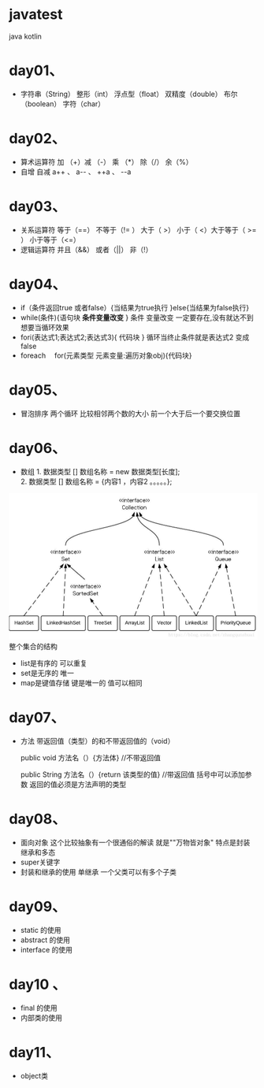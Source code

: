 # javatest
java kotlin  

# day01、

  - 字符串（String） 整形（int） 浮点型（float） 双精度（double） 布尔（boolean） 字符（char）

# day02、
 
  - 算术运算符   加 （+）减 （-） 乘 （*） 除（/） 余（%）
  - 自增 自减   a++ 、 a-- 、  ++a 、 --a
  
# day03、

  - 关系运算符  等于（==）   不等于（!= ） 大于（ >） 小于（ <）大于等于（ >= ） 小于等于（<=）
  - 逻辑运算符  并且（&&）  或者（||）  非（!）
  
# day04、
  - if（条件返回true 或者false）{当结果为true执行 }else{当结果为false执行}
  -  while(条件){语句块  **条件变量改变** }   条件 变量改变 一定要存在,没有就达不到想要当循环效果
  -  fori(表达式1;表达式2;表达式3){ 代码块 }  循环当终止条件就是表达式2 变成false 
  -  foreach 　for(元素类型 元素变量:遍历对象obj){代码块}

# day05、
  - 冒泡排序  两个循环 比较相邻两个数的大小  前一个大于后一个要交换位置
  
# day06、

  - 数组    1.  数据类型 [] 数组名称 = new 数据类型[长度];   
           2.   数据类型 [] 数组名称 = {内容1 ，内容2 。。。。。};


  ![](/20180612094225630.jpeg)整个集合的结构
  
  - list是有序的  可以重复 
  - set是无序的  唯一
  - map是键值存储 键是唯一的  值可以相同
 
# day07、
  - 方法 带返回值（类型）的和不带返回值的（void）   
  
 
    public void 方法名（）{方法体} //不带返回值
  
    public String 方法名（）{return 该类型的值} //带返回值  括号中可以添加参数 返回的值必须是方法声明的类型
    
    
# day08、
  - 面向对象 这个比较抽象有一个很通俗的解读 就是""万物皆对象"   特点是封装 继承和多态 
  - super关键字
  - 封装和继承的使用  单继承 一个父类可以有多个子类
  
  
# day09、
  - static 的使用
  - abstract 的使用  
  - interface 的使用
  
# day10 、
  - final 的使用
  - 内部类的使用 
  
# day11、
  - object类  
    

